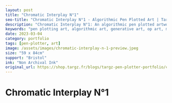 ```yaml
---
layout: post
title: "Chromatic Interplay N°1"
seo-title: "Chromatic Interplay N°1 - Algorithmic Pen Plotted Art | Targz"
description: "Chromatic Interplay N°1: An algorithmic pen plotted artwork featuring geometric patterns. 59 x 84cm non archival ink on Bristol paper."
keywords: "pen plotting art, algorithmic art, generative art, op art, mathematical art, geometric patterns, bristol paper, precision plotting"
date: 2023-03-04
category: portfolio
tags: [pen-plotter, art]
image: /assets/images/chromatic-interplay-n-1-preview.jpeg
size: "59 x 84cm"
support: "Bristol"
ink: "Non Archival Ink"
original_url: https://shop.targz.fr/blogs/targz-pen-plotter-portfolio/chromatic-interplay-n-1
---
```


# Chromatic Interplay N°1

